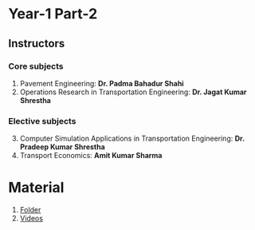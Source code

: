 # Year-1 Part-2

## Instructors
### Core subjects
1. Pavement Engineering: **Dr. Padma Bahadur Shahi**
2. Operations Research in Transportation Engineering: **Dr. Jagat Kumar Shrestha**

### Elective subjects
3. Computer Simulation Applications in Transportation Engineering: **Dr. Pradeep Kumar Shrestha**
4. Transport Economics: **Amit Kumar Sharma**


# Material
1. [Folder](https://drive.google.com/drive/folders/1YxVaX1lrwI14RCwtwdhwlQGNGhVPK-Gw?usp=drive_link)
2. [Videos](https://www.youtube.com/playlist?list=PLPo7n0SktB-fFLdCwlv6kPM0M3XjGC1N5)

